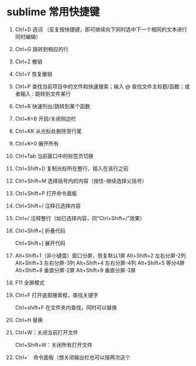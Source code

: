 # sublime 常用快捷键

1. Ctrl+D 选词 （反复按快捷键，即可继续向下同时选中下一个相同的文本进行同时编辑）

2. Ctrl+G 跳转到相应的行

3. Ctrl+Z  撤销

4. Ctrl+Y  恢复撤销

5. Ctrl+P 查找当前项目中的文件和快速搜索；输入 @ 查找文件主标题/函数；或者输入 : 跳转到文件某行

6. Ctrl+R 快速列出/跳转到某个函数

7. Ctrl+K+B 开启/关闭侧边栏

8. Ctrl+KK 从光标处删除至行尾

9. Ctrl+K+0 展开所有

10. Ctrl+Tab 当前窗口中的标签页切换

11. Ctrl+Shift+D 复制光标所在整行，插入在该行之前

12. Ctrl+Shift+M 选择括号内的内容（按住-继续选择父括号）

13. Ctrl+Shift+P 打开命令面板

14. Ctrl+Shift+/ 注释已选择内容

15. Ctrl+/ 注释整行（如已选择内容，同“Ctrl+Shift+/”效果）

16. Ctrl+Shift+[ 折叠代码

    Ctrl+Shift+] 展开代码

17. Alt+Shift+1（非小键盘）窗口分屏，恢复默认1屏
    Alt+Shift+2 左右分屏-2列
    Alt+Shift+3 左右分屏-3列
    Alt+Shift+4 左右分屏-4列
    Alt+Shift+5 等分4屏
    Alt+Shift+8 垂直分屏-2屏
    Alt+Shift+9 垂直分屏-3屏

18. F11 全屏模式

19. Ctrl+F 打开底部搜索框，查找关键字

    Ctrl+shift+F 在文件夹内查找，同时可以替换

20. Ctrl+H  替换

21. Ctrl+W：关闭当前打开文件

    Ctrl+Shift+W：关闭所有打开文件
    
22. Ctrl+`   命令面板（想关闭输出栏也可以按两次这个
